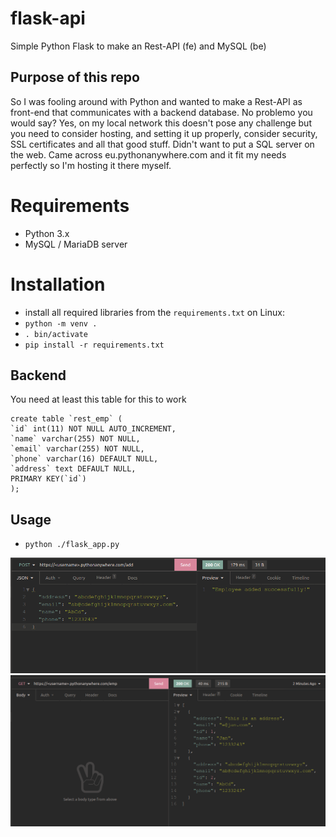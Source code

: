 # flask-api
Simple Python Flask to make an Rest-API (fe) and MySQL (be)

## Purpose of this repo
So I was fooling around with Python and wanted to make a Rest-API as front-end that communicates with a backend database. 
No problemo you would say? Yes, on my local network this doesn't pose any challenge but you need to consider hosting, and setting it up properly, consider security, SSL certificates and all that good stuff. Didn't want to put a SQL server on the web. 
Came across eu.pythonanywhere.com and it fit my needs perfectly so I'm hosting it there myself.

# Requirements
- Python 3.x 
- MySQL / MariaDB server

# Installation 
- install all required libraries from the ```requirements.txt``` on Linux:
- ```python -m venv .```
- ```. bin/activate```
- ```pip install -r requirements.txt```

## Backend 

You need at least this table for this to work
```
create table `rest_emp` (
`id` int(11) NOT NULL AUTO_INCREMENT,
`name` varchar(255) NOT NULL,
`email` varchar(255) NOT NULL,
`phone` varchar(16) DEFAULT NULL,
`address` text DEFAULT NULL,
PRIMARY KEY(`id`)
);
```

## Usage
- ```python ./flask_app.py```

![Add](images/add.png?raw=true)
![List](images/list.png?raw=true)